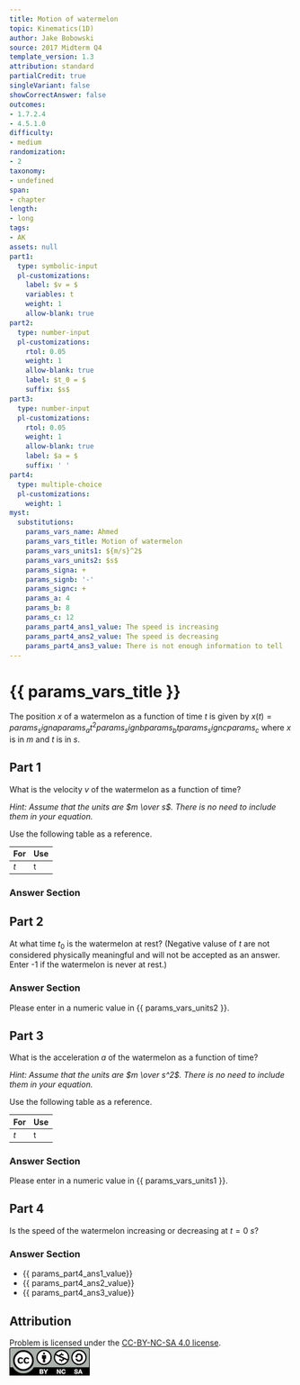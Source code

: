 ```yaml
---
title: Motion of watermelon
topic: Kinematics(1D)
author: Jake Bobowski
source: 2017 Midterm Q4
template_version: 1.3
attribution: standard
partialCredit: true
singleVariant: false
showCorrectAnswer: false
outcomes:
- 1.7.2.4
- 4.5.1.0
difficulty:
- medium
randomization:
- 2
taxonomy:
- undefined
span:
- chapter
length:
- long
tags:
- AK
assets: null
part1:
  type: symbolic-input
  pl-customizations:
    label: $v = $
    variables: t
    weight: 1
    allow-blank: true
part2:
  type: number-input
  pl-customizations:
    rtol: 0.05
    weight: 1
    allow-blank: true
    label: $t_0 = $
    suffix: $s$
part3:
  type: number-input
  pl-customizations:
    rtol: 0.05
    weight: 1
    allow-blank: true
    label: $a = $
    suffix: ' '
part4:
  type: multiple-choice
  pl-customizations:
    weight: 1
myst:
  substitutions:
    params_vars_name: Ahmed
    params_vars_title: Motion of watermelon
    params_vars_units1: ${m/s}^2$
    params_vars_units2: $s$
    params_signa: +
    params_signb: '-'
    params_signc: +
    params_a: 4
    params_b: 8
    params_c: 12
    params_part4_ans1_value: The speed is increasing
    params_part4_ans2_value: The speed is decreasing
    params_part4_ans3_value: There is not enough information to tell
---
```

# {{ params_vars_title }}
The position $x$ of a watermelon as a function of time $t$ is given by $x(t) = {{ params_signa }}{{ params_a }}t^2 {{ params_signb }}{{ params_b}}t {{params_signc }}{{ params_c }}$ where $x$ is in $m$ and $t$ is in $s$.

## Part 1

What is the velocity $v$ of the watermelon as a function of time?

_Hint: Assume that the units are $m \over s$. There is no need to include them in your equation._

Use the following table as a reference.

| For | Use |
|-----|-----|
| $t$ | t   |

### Answer Section

## Part 2

At what time $t_0$ is the watermelon at rest? (Negative valuse of $t$ are not considered physically meaningful and will not be accepted as an answer. Enter -1 if the watermelon is never at rest.)

### Answer Section

Please enter in a numeric value in {{ params_vars_units2 }}.

## Part 3

What is the acceleration $a$ of the watermelon as a function of time?

_Hint: Assume that the units are $m \over s^2$. There is no need to include them in your equation._

Use the following table as a reference.

| For | Use |
|-----|-----|
| $t$ | t   |

### Answer Section

Please enter in a numeric value in {{ params_vars_units1 }}.

## Part 4

Is the speed of the watermelon increasing or decreasing at $t = 0$ $s$?

### Answer Section

- {{ params_part4_ans1_value}}
- {{ params_part4_ans2_value}}
- {{ params_part4_ans3_value}}

## Attribution

Problem is licensed under the [CC-BY-NC-SA 4.0 license](https://creativecommons.org/licenses/by-nc-sa/4.0/).<br> ![The Creative Commons 4.0 license requiring attribution-BY, non-commercial-NC, and share-alike-SA license.](https://raw.githubusercontent.com/firasm/bits/master/by-nc-sa.png)